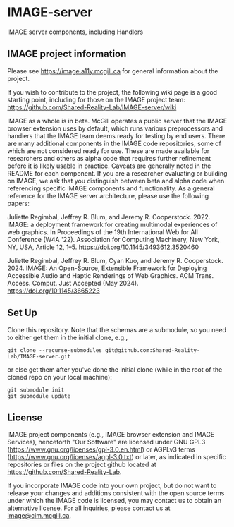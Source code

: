# IMAGE-server
IMAGE server components, including Handlers

## IMAGE project information
Please see https://image.a11y.mcgill.ca for general information about the project.

If you wish to contribute to the project, the following wiki page is a good starting point, including for those on the IMAGE project team:
https://github.com/Shared-Reality-Lab/IMAGE-server/wiki

IMAGE as a whole is in beta. McGill operates a public server that the IMAGE browser extension uses by default, which runs various preprocessors and handlers that the IMAGE team deems ready for testing by end users. There are many additional components in the IMAGE code repositories, some of which are not considered ready for use. These are made available for researchers and others as alpha code that requires further refinement before it is likely usable in practice. Caveats are generally noted in the README for each component. If you are a researcher evaluating or building on IMAGE, we ask that you distinguish between beta and alpha code when referencing specific IMAGE components and functionality. As a general reference for the IMAGE server architecture, please use the following papers:

Juliette Regimbal, Jeffrey R. Blum, and Jeremy R. Cooperstock. 2022. IMAGE: a deployment framework for creating multimodal experiences of web graphics. In Proceedings of the 19th International Web for All Conference (W4A '22). Association for Computing Machinery, New York, NY, USA, Article 12, 1–5. https://doi.org/10.1145/3493612.3520460

Juliette Regimbal, Jeffrey R. Blum, Cyan Kuo, and Jeremy R. Cooperstock. 2024. IMAGE: An Open-Source, Extensible Framework for Deploying Accessible Audio and Haptic Renderings of Web Graphics. ACM Trans. Access. Comput. Just Accepted (May 2024). https://doi.org/10.1145/3665223

## Set Up

Clone this repository. Note that the schemas are a submodule, so you need to either get them in the initial clone, e.g.,
```
git clone --recurse-submodules git@github.com:Shared-Reality-Lab/IMAGE-server.git
```

or else get them after you've done the initial clone (while in the root of the cloned repo on your local machine):
```
git submodule init
git submodule update
```

## License

IMAGE project components (e.g., IMAGE browser extension and IMAGE Services), henceforth "Our Software" are licensed under GNU GPL3 (https://www.gnu.org/licenses/gpl-3.0.en.html) or AGPLv3 terms (https://www.gnu.org/licenses/agpl-3.0.txt) or later, as indicated in specific repositories or files on the project github located at https://github.com/Shared-Reality-Lab.

If you incorporate IMAGE code into your own project, but do not want to release your changes and additions consistent with the open source terms under which the IMAGE code is licensed, you may contact us to obtain an alternative license. For all inquiries, please contact us at image@cim.mcgill.ca.
